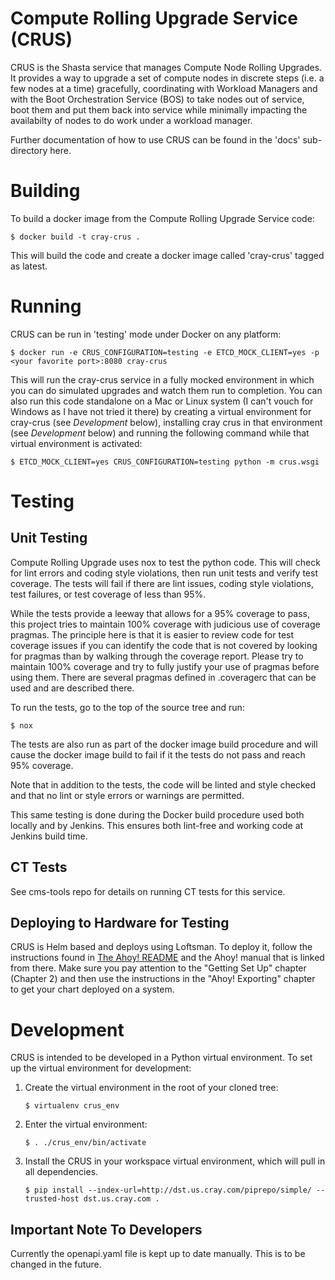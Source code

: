 # Compute Rolling Upgrade Service (CRUS)

CRUS is the Shasta service that manages Compute Node Rolling Upgrades.
It provides a way to upgrade a set of compute nodes in discrete steps
(i.e. a few nodes at a time) gracefully, coordinating with Workload
Managers and with the Boot Orchestration Service (BOS) to take nodes
out of service, boot them and put them back into service while
minimally impacting the availabilty of nodes to do work under a
workload manager.

Further documentation of how to use CRUS can be found in the 'docs'
sub-directory here.

# Building

To build a docker image from the Compute Rolling Upgrade Service code:

```
$ docker build -t cray-crus .
```

This will build the code and create a docker image called
'cray-crus' tagged as latest.

# Running

CRUS can be run in 'testing' mode under Docker on any platform:

```
$ docker run -e CRUS_CONFIGURATION=testing -e ETCD_MOCK_CLIENT=yes -p <your favorite port>:8080 cray-crus
```

This will run the cray-crus service in a fully mocked environment in
which you can do simulated upgrades and watch them run to completion.
You can also run this code standalone on a Mac or Linux system (I
can't vouch for Windows as I have not tried it there) by creating a
virtual environment for cray-crus (see *Development* below),
installing cray crus in that environment (see *Development* below) and
running the following command while that virtual environment is
activated:

```
$ ETCD_MOCK_CLIENT=yes CRUS_CONFIGURATION=testing python -m crus.wsgi
```

# Testing

## Unit Testing

Compute Rolling Upgrade uses nox to test the python code.  This will
check for lint errors and coding style violations, then run unit tests
and verify test coverage.  The tests will fail if there are lint issues,
coding style violations, test failures, or test coverage of less than
95%.

While the tests provide a leeway that allows for a 95% coverage to
pass, this project tries to maintain 100% coverage with judicious use
of coverage pragmas.  The principle here is that it is easier to
review code for test coverage issues if you can identify the code that
is not covered by looking for pragmas than by walking through the
coverage report.  Please try to maintain 100% coverage and try to
fully justify your use of pragmas before using them.  There are
several pragmas defined in .coveragerc that can be used and are
described there.

To run the tests, go to the top of the source tree and run:

```
$ nox
```

The tests are also run as part of the docker image build procedure and
will cause the docker image build to fail if it the tests do not pass
and reach 95% coverage.

Note that in addition to the tests, the code will be linted and style
checked and that no lint or style errors or warnings are permitted.

This same testing is done during the Docker build procedure used both
locally and by Jenkins.  This ensures both lint-free and working code
at Jenkins build time.

## CT Tests

See cms-tools repo for details on running CT tests for this service.

## Deploying to Hardware for Testing

CRUS is Helm based and deploys using Loftsman.  To deploy it, follow
the instructions found in
[The Ahoy! README](https://stash.us.cray.com/projects/CLOUD/repos/loftsman-ahoy/browse/README.md)
and the Ahoy! manual that is linked from there. Make sure you pay
attention to the "Getting Set Up" chapter (Chapter 2) and then use the
instructions in the "Ahoy! Exporting" chapter to get your chart
deployed on a system.

# Development

CRUS is intended to be developed in a Python virtual environment.  To
set up the virtual environment for development:

1. Create the virtual environment in the root of your cloned tree:
   ```
   $ virtualenv crus_env
   ```
2. Enter the virtual environment:
   ```
   $ . ./crus_env/bin/activate
   ```
3. Install the CRUS in your workspace virtual
   environment, which will pull in all dependencies.
   ```
   $ pip install --index-url=http://dst.us.cray.com/piprepo/simple/ --trusted-host dst.us.cray.com .
   ```

## Important Note To Developers

Currently the openapi.yaml file is kept up to date manually. This is to be
changed in the future.
